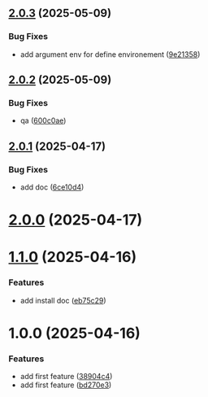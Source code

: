 ## [2.0.3](https://github.com/nsevenpack/logger/compare/v2.0.2...v2.0.3) (2025-05-09)


### Bug Fixes

* add argument env for define environement ([9e21358](https://github.com/nsevenpack/logger/commit/9e21358f8f00c21acc169d68168a99edfe3cfabf))

## [2.0.2](https://github.com/nsevenpack/logger/compare/v2.0.1...v2.0.2) (2025-05-09)


### Bug Fixes

* qa ([600c0ae](https://github.com/nsevenpack/logger/commit/600c0ae7d1da47edcf72f11735ae36be9659385d))

## [2.0.1](https://github.com/nsevenpack/logger/compare/v2.0.0...v2.0.1) (2025-04-17)


### Bug Fixes

* add doc ([6ce10d4](https://github.com/nsevenpack/logger/commit/6ce10d4611e50cd85741e0942089fa7e1733122e))

# [2.0.0](https://github.com/nsevenpack/logger/compare/v1.1.0...v2.0.0) (2025-04-17)

# [1.1.0](https://github.com/nsevenpack/logger/compare/v1.0.0...v1.1.0) (2025-04-16)


### Features

* add install doc ([eb75c29](https://github.com/nsevenpack/logger/commit/eb75c2967f003a4a48f2a3ef5a90088ff3f5f1d7))

# 1.0.0 (2025-04-16)


### Features

* add first feature ([38904c4](https://github.com/nsevenpack/logger/commit/38904c44da5b7608e4fe46281bab2b70c976d7e5))
* add first feature ([bd270e3](https://github.com/nsevenpack/logger/commit/bd270e3ae9a9b7d2911d3b5d5d1ee504634050bd))
